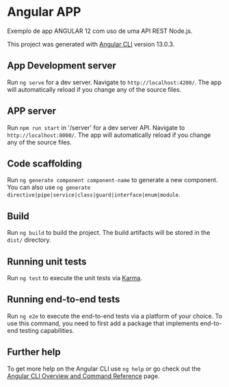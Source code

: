 # Angular APP

Exemplo de app ANGULAR 12 com uso de uma API REST Node.js. 

This project was generated with [Angular CLI](https://github.com/angular/angular-cli) version 13.0.3.

## App Development server

Run `ng serve` for a dev server. Navigate to `http://localhost:4200/`. The app will automatically reload if you change any of the source files.

## APP server

Run `npm run start` in '/server' for a dev server API. Navigate to `http://localhost:8000/`. The app will automatically reload if you change any of the source files.

## Code scaffolding

Run `ng generate component component-name` to generate a new component. You can also use `ng generate directive|pipe|service|class|guard|interface|enum|module`.

## Build

Run `ng build` to build the project. The build artifacts will be stored in the `dist/` directory.

## Running unit tests

Run `ng test` to execute the unit tests via [Karma](https://karma-runner.github.io).

## Running end-to-end tests

Run `ng e2e` to execute the end-to-end tests via a platform of your choice. To use this command, you need to first add a package that implements end-to-end testing capabilities.

## Further help

To get more help on the Angular CLI use `ng help` or go check out the [Angular CLI Overview and Command Reference](https://angular.io/cli) page.

